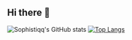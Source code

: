 ## Hi there 👋

<!--
**Sophistiqq/Sophistiqq** is a ✨ _special_ ✨ repository because its `README.md` (this file) appears on your GitHub profile.

Here are some ideas to get you started:

- 🔭 I’m currently working on ...
- 🌱 I’m currently learning ...
- 👯 I’m looking to collaborate on ...
- 🤔 I’m looking for help with ...
- 💬 Ask me about ...
- 📫 How to reach me: ...
- 😄 Pronouns: ...
- ⚡ Fun fact: ...
-->
![Sophistiqq's GitHub stats](https://github-readme-stats.vercel.app/api?username=Sophistiqq&show_icons=true&theme=radical)
[![Top Langs](https://github-readme-stats.vercel.app/api/top-langs/?username=Sophistiqq&layout=donut-vertical&show_icons=true&theme=radical)](https://github.com/anuraghazra/github-readme-stats)
